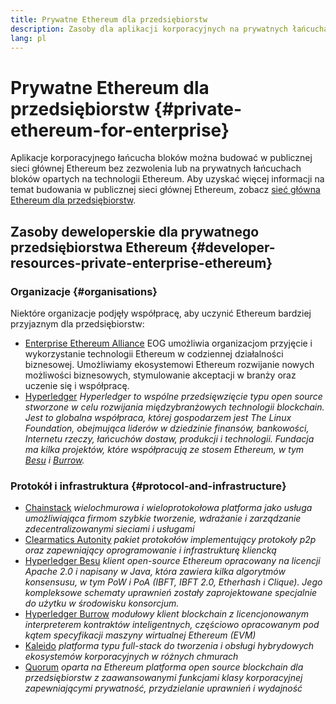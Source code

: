 ```yaml
---
title: Prywatne Ethereum dla przedsiębiorstw
description: Zasoby dla aplikacji korporacyjnych na prywatnych łańcuchach bloków Ethereum.
lang: pl
---
```


# Prywatne Ethereum dla przedsiębiorstw \{#private-ethereum-for-enterprise}

Aplikacje korporacyjnego łańcucha bloków można budować w publicznej sieci głównej Ethereum bez zezwolenia lub na prywatnych łańcuchach bloków opartych na technologii Ethereum. Aby uzyskać więcej informacji na temat budowania w publicznej sieci głównej Ethereum, zobacz [sieć główna Ethereum dla przedsiębiorstw](/enterprise/).

## Zasoby deweloperskie dla prywatnego przedsiębiorstwa Ethereum \{#developer-resources-private-enterprise-ethereum}

### Organizacje \{#organisations}

Niektóre organizacje podjęły współpracę, aby uczynić Ethereum bardziej przyjaznym dla przedsiębiorstw:

- [Enterprise Ethereum Alliance](https://entethalliance.org/) EOG umożliwia organizacjom przyjęcie i wykorzystanie technologii Ethereum w codziennej działalności biznesowej. Umożliwiamy ekosystemowi Ethereum rozwijanie nowych możliwości biznesowych, stymulowanie akceptacji w branży oraz uczenie się i współpracę.
- [Hyperledger](https://hyperledger.org) _Hyperledger to wspólne przedsięwzięcie typu open source stworzone w celu rozwijania międzybranżowych technologii blockchain. Jest to globalna współpraca, której gospodarzem jest The Linux Foundation, obejmująca liderów w dziedzinie finansów, bankowości, Internetu rzeczy, łańcuchów dostaw, produkcji i technologii. Fundacja ma kilka projektów, które współpracują ze stosem Ethereum, w tym [Besu](https://www.hyperledger.org/use/besu) i [Burrow](https://www.hyperledger.org/projects/hyperledger-burrow)._

### Protokół i infrastruktura \{#protocol-and-infrastructure}

- [Chainstack](https://chainstack.com/) _wielochmurowa i wieloprotokołowa platforma jako usługa umożliwiająca firmom szybkie tworzenie, wdrażanie i zarządzanie zdecentralizowanymi sieciami i usługami_
- [Clearmatics Autonity](https://www.clearmatics.com/about/) _pakiet protokołów implementujący protokoły p2p oraz zapewniający oprogramowanie i infrastrukturę kliencką_
- [Hyperledger Besu](https://www.hyperledger.org/use/besu) <em x-id="4">klient open-source Ethereum opracowany na licencji Apache 2.0 i napisany w Java, która zawiera kilka algorytmów konsensusu, w tym PoW i PoA (IBFT, IBFT 2.0, Etherhash i Clique). Jego kompleksowe schematy uprawnień zostały zaprojektowane specjalnie do użytku w środowisku konsorcjum.</em>
- [Hyperledger Burrow](https://www.hyperledger.org/projects/hyperledger-burrow) _modułowy klient blockchain z licencjonowanym interpreterem kontraktów inteligentnych, częściowo opracowanym pod kątem specyfikacji maszyny wirtualnej Ethereum (EVM)_
- [Kaleido](https://kaleido.io/) _platforma typu full-stack do tworzenia i obsługi hybrydowych ekosystemów korporacyjnych w różnych chmurach_
- [Quorum](https://consensys.net/quorum/) _oparta na Ethereum platforma open source blockchain dla przedsiębiorstw z zaawansowanymi funkcjami klasy korporacyjnej zapewniającymi prywatność, przydzielanie uprawnień i wydajność_
